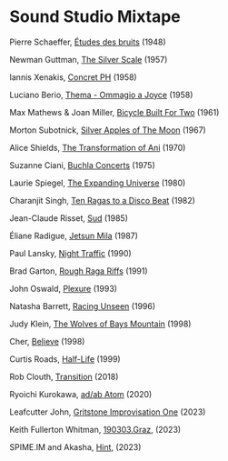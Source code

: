 # Sound Studio Mixtape

Pierre Schaeffer, [Études des bruits](https://www.youtube.com/watch?v=CTf0yE15zzI) (1948)

Newman Guttman, [The Silver Scale](https://www.youtube.com/watch?v=PM64-lqYyZ8) (1957)

Iannis Xenakis, [Concret PH](https://www.youtube.com/watch?v=XsOyxFybxPY&t=54s) (1958)

Luciano Berio, [Thema - Ommagio a Joyce](https://www.youtube.com/watch?v=jV_76OZSsqo) (1958)

Max Mathews & Joan Miller, [Bicycle Built For Two](https://www.youtube.com/watch?v=ZFUVR-clo8g) (1961)

Morton Subotnick, [Silver Apples of The Moon](https://www.youtube.com/watch?v=3G1hRNLlYpg) (1967)

Alice Shields, [The Transformation of Ani](https://www.youtube.com/watch?v=7yOS_6sCkkU) (1970)

Suzanne Ciani, [Buchla Concerts](https://www.youtube.com/watch?v=f5Ji2Me6JhM&t=1690s&ab_channel=%E2%83%9D) (1975)

Laurie Spiegel, [The Expanding Universe](https://www.youtube.com/watch?v=KD8hkveKmYQ) (1980)

Charanjit Singh, [Ten Ragas to a Disco Beat](https://www.youtube.com/watch?v=BN8M2irJVJA&t=235s&ab_channel=RonaldGrinder) (1982)

Jean-Claude Risset, [Sud](https://www.youtube.com/watch?v=Fhj2O4jToKI) (1985)

Éliane Radigue, [Jetsun Mila](https://www.youtube.com/watch?v=oneBG6N0_uY) (1987)

Paul Lansky, [Night Traffic](https://www.youtube.com/watch?v=7WL0J3kJEmk&t=437s) (1990)

Brad Garton, [Rough Raga Riffs](http://sites.music.columbia.edu/brad/music/mp3/Rough_Raga_Riffs.mp3) (1991)

John Oswald, [Plexure](https://www.youtube.com/watch?v=3eZQq9ebtEg) (1993)

Natasha Barrett, [Racing Unseen](https://www.youtube.com/watch?v=3QW9V70yXQQ) (1996)

Judy Klein, [The Wolves of Bays Mountain](http://sites.bxmc.poly.edu/~lukedubois/download/wolves.mp3) (1998)

Cher, [Believe](https://www.youtube.com/watch?v=n7wvAEDOxAs) (1998)

Curtis Roads, [Half-Life](https://www.youtube.com/watch?v=8D5ObNnHgck) (1999)

Rob Clouth, [Transition](https://www.youtube.com/watch?v=kdxFymtNt_w) (2018)

Ryoichi Kurokawa, [ad/ab Atom](https://www.youtube.com/watch?v=bvHiobhVfnw) (2020)

Leafcutter John, [Gritstone Improvisation One](https://www.youtube.com/watch?v=AoI8T6epJF4) (2023)

Keith Fullerton Whitman, [190303.Graz](https://www.youtube.com/watch?v=m2oDexNiI0c&list=OLAK5uy_nU8nHOGMiSNGQYYS3vjB39t7ew1lhLYXI&t=2s), (2023)

SPIME.IM and Akasha, [Hint](https://www.youtube.com/watch?v=X5HZ2cCigMU), (2023)